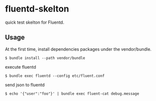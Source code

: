 # fluentd-skelton

quick test skelton for Fluentd.

## Usage

At the first time, install dependencies packages under the vendor/bundle.

```
$ bundle install --path vendor/bundle
```

execute fluentd

```
$ bundle exec fluentd --config etc/fluent.conf
```

send json to fluentd

```
$ echo '{"user":"foo"}' | bundle exec fluent-cat debug.message
```

